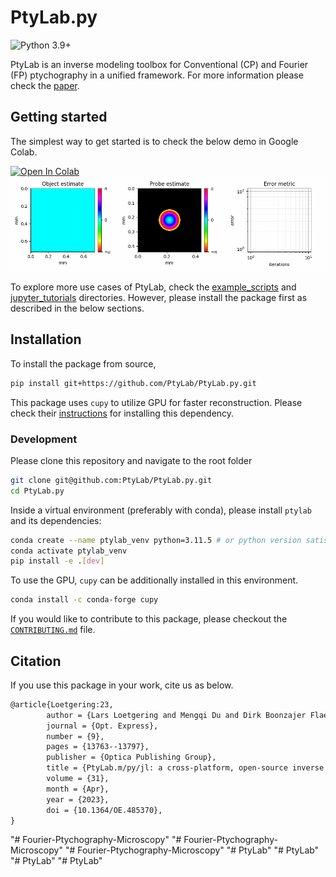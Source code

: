 # PtyLab.py
![Python 3.9+](https://img.shields.io/badge/python-3.9+-green.svg)

PtyLab is an inverse modeling toolbox for Conventional (CP) and Fourier (FP) ptychography in a unified framework. For more information please check the [paper](https://opg.optica.org/oe/fulltext.cfm?uri=oe-31-9-13763&id=529026).

## Getting started

The simplest way to get started is to check the below demo in Google Colab.

[![Open In Colab](https://colab.research.google.com/assets/colab-badge.svg)](https://colab.research.google.com/github/PtyLab/PtyLab.py/blob/main/demo.ipynb)
![demo](assets/recon.gif)

To explore more use cases of PtyLab, check the [example_scripts](example_scripts) and [jupyter_tutorials](jupyter_tutorials) directories. However, please install the package first as described in the below sections.

## Installation

To install the package from source,

```bash
pip install git+https://github.com/PtyLab/PtyLab.py.git
```

This package uses `cupy` to utilize GPU for faster reconstruction. Please check their [instructions](https://docs.cupy.dev/en/stable/install.html) for installing this dependency.

### Development
 
Please clone this repository and navigate to the root folder
```bash
git clone git@github.com:PtyLab/PtyLab.py.git
cd PtyLab.py
```

Inside a virtual environment (preferably with conda), please install `ptylab` and its dependencies:
```bash
conda create --name ptylab_venv python=3.11.5 # or python version satisfying ">=3.9, <3.12"
conda activate ptylab_venv
pip install -e .[dev]
```

To use the GPU, `cupy` can be additionally installed in this environment.

```bash
conda install -c conda-forge cupy
```

If you would like to contribute to this package, please checkout the [`CONTRIBUTING.md`](CONTRIBUTING.md) file.

## Citation

If you use this package in your work, cite us as below. 

```tex
@article{Loetgering:23,
        author = {Lars Loetgering and Mengqi Du and Dirk Boonzajer Flaes and Tomas Aidukas and Felix Wechsler and Daniel S. Penagos Molina and Max Rose and Antonios Pelekanidis and Wilhelm Eschen and J\"{u}rgen Hess and Thomas Wilhein and Rainer Heintzmann and Jan Rothhardt and Stefan Witte},
        journal = {Opt. Express},
        number = {9},
        pages = {13763--13797},
        publisher = {Optica Publishing Group},
        title = {PtyLab.m/py/jl: a cross-platform, open-source inverse modeling toolbox for conventional and Fourier ptychography},
        volume = {31},
        month = {Apr},
        year = {2023},
        doi = {10.1364/OE.485370},
}
```
"# Fourier-Ptychography-Microscopy" 
"# Fourier-Ptychography-Microscopy" 
"# Fourier-Ptychography-Microscopy" 
"# PtyLab" 
"# PtyLab" 
"# PtyLab" 
"# PtyLab" 
